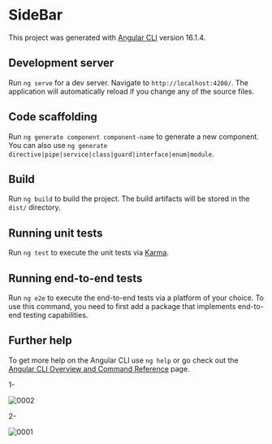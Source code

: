 # SideBar

This project was generated with [Angular CLI](https://github.com/angular/angular-cli) version 16.1.4.

## Development server

Run `ng serve` for a dev server. Navigate to `http://localhost:4200/`. The application will automatically reload if you change any of the source files.

## Code scaffolding

Run `ng generate component component-name` to generate a new component. You can also use `ng generate directive|pipe|service|class|guard|interface|enum|module`.

## Build

Run `ng build` to build the project. The build artifacts will be stored in the `dist/` directory.

## Running unit tests

Run `ng test` to execute the unit tests via [Karma](https://karma-runner.github.io).

## Running end-to-end tests

Run `ng e2e` to execute the end-to-end tests via a platform of your choice. To use this command, you need to first add a package that implements end-to-end testing capabilities.

## Further help

To get more help on the Angular CLI use `ng help` or go check out the [Angular CLI Overview and Command Reference](https://angular.io/cli) page.



1-

![0002](https://github.com/IrouKaizen/Dashboard_sidebar_navbar_Angular/assets/122926735/dc10c578-09b3-4161-917e-bef6bcf5250a)


2-


![0001](https://github.com/IrouKaizen/Dashboard_sidebar_navbar_Angular/assets/122926735/9e136c5e-80bc-41b4-a0bb-3f6e4e4f9257)

